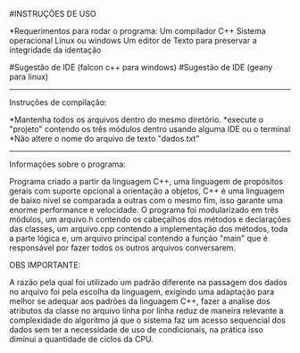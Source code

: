 #INSTRUÇÕES DE USO

*Requerimentos para rodar o programa:
	Um compilador C++
	Sistema operacional Linux ou windows
	Um editor de Texto para preservar a integridade da identação

#Sugestão de IDE (falcon c++ para windows)
#Sugestão de IDE (geany para linux)


--------------------------------------------------------------------------


Instruções de compilação:

*Mantenha todos os arquivos dentro do mesmo diretório.
*execute o "projeto" contendo os três módulos dentro usando alguma IDE ou o terminal
*Não altere o nome do arquivo de texto "dados.txt"

--------------------------------------------------------------------------

Informações sobre o programa:

Programa criado a partir da linguagem C++, uma linguagem de propósitos gerais
com suporte opcional a orientação a objetos, C++ é uma linguagem de baixo nivel
se comparada a outras com o mesmo fim, isso garante uma enorme performance 
e velocidade. O programa foi modularizado em três módulos, um arquivo.h contendo
os cabeçalhos dos métodos e declarações das classes, um arquivo.cpp contendo a
implementação dos métodos, toda a parte lógica e, um arquivo principal contendo a
função "main" que é responsável por fazer todos os outros arquivos conversarem.


OBS IMPORTANTE:

A razão pela qual foi utilizado um padrão diferente na passagem dos dados no arquivo
foi pela escolha da linguagem, exigindo uma adaptação para melhor se adequar aos padrões
da linguagem C++, fazer a analise dos atributos da classe no arquivo linha por linha reduz de 
maneira relevante a complexidade do algoritmo já que o sistema faz um acesso sequencial
dos dados sem ter a necessidade de uso de condicionais, na prática isso diminui a quantidade de
ciclos da CPU.
